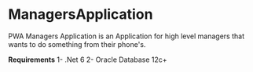 # ManagersApplication
PWA Managers Application
is an Application for high level managers that wants to do something from their phone's.


**Requirements** 
1- .Net 6 
2- Oracle Database 12c+
